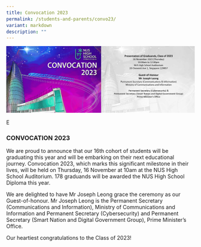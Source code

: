 ```yaml
---
title: Convocation 2023
permalink: /students-and-parents/convo23/
variant: markdown
description: ""
---
```

<img src="/images/Convocation/convo23_banner.jpg">

E 
### CONVOCATION 2023
 
We are proud to announce that our 16th cohort of students will be graduating this year and will be embarking on their next educational journey.  Convocation 2023, which marks this significant milestone in their lives, will be held on Thursday, 16 November at 10am at the NUS High School Auditorium. 178 graduands will be awarded the NUS High School Diploma this year.

We are delighted to have Mr Joseph Leong grace the ceremony as our Guest-of-honour.  Mr Joseph Leong is the Permanent Secretary (Communications and Information), Ministry of Communications and Information and Permanent Secretary (Cybersecurity) and Permanent Secretary (Smart Nation and Digital Government Group), Prime Minister’s Office.

Our heartiest congratulations to the Class of 2023! 
